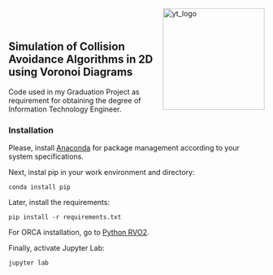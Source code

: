 <img
  src="https://www.yachaytech.edu.ec/wp-content/themes/yachay/images/header/logo-yachaytech.png"
  alt="yt_logo"
  width="200"
  align="right"
/>

<br/>
<br/>

## Simulation of Collision Avoidance Algorithms in 2D using Voronoi Diagrams

Code used in my Graduation Project as requirement for obtaining the degree of Information Technology Engineer.

### Installation
Please, install [Anaconda](https://docs.anaconda.com/anaconda/install/index.html) for package management according to your system specifications.

Next, instal pip in your work environment and directory:
```
conda install pip
```
Later, install the requirements:

```
pip install -r requirements.txt
```

For ORCA installation, go to [Python RVO2](https://github.com/Taospirit/Python-RVO2).

Finally, activate Jupyter Lab:

```
jupyter lab
```
